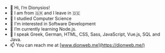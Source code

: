 - 👋 Hi, I’m Dionysios!
- 🤵 I am from 🇬🇷 and I leave in 🇩🇪
- 📖 I studied Computer Science
- 👀 I'm interested in Software Development
- 🌱 I’m currently learning Node.js.
- 📢 I speak Greek, German, HTML, CSS, Sass, JavaScript, Vue.js, SQL and Java.
- 📫 You can reach me at [www.dionweb.me](https://dionweb.me/)

<!---
dionweb/dionweb is a ✨ special ✨ repository because its `README.md` (this file) appears on your GitHub profile.
You can click the Preview link to take a look at your changes.
--->


